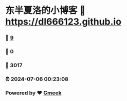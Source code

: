 # 东半夏洛的小博客 :link: https://dl666123.github.io 
### :page_facing_up: [9](https://dl666123.github.io/tag.html) 
### :speech_balloon: 0 
### :hibiscus: 3017 
### :alarm_clock: 2024-07-06 00:23:08 
### Powered by :heart: [Gmeek](https://github.com/Meekdai/Gmeek)
